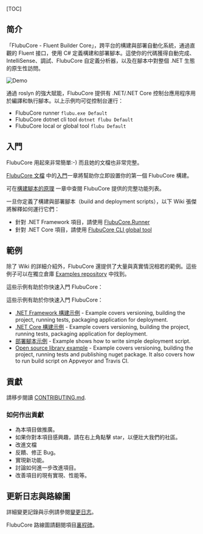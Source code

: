 [TOC]

## 简介

「FlubuCore - Fluent Builder Core」，跨平台的構建與部署自動化系統，通過直觀的 Fluent 接口，使用 C# 定義構建和部署腳本。這使你的代碼獲得自動完成、IntelliSense、調試、FlubuCore 自定義分析器，以及在腳本中對整個 .NET 生態的原生性訪問。

![Demo](/content/projects/flubucore/assets/flubu-core-demo.gif)

通過 roslyn 的強大賦能，FlubuCore 提供有 .NET/.NET Core 控制台應用程序用於編譯和執行腳本。以上示例均可從控制台運行：

- FlubuCore runner `flubu.exe Default`
- FlubuCore dotnet cli tool `dotnet flubu Default`
- FlubuCore local or global tool `flubu Default`

## 入門

FlubuCore 用起來非常簡單:-) 而且她的文檔也非常完整。

[FlubuCore 文檔](https://flubucore.dotnetcore.xyz/) 中的[入門](https://flubucore.dotnetcore.xyz/getting-started/)一章將幫助你立即設置你的第一個 FlubuCore 構建。

可在[構建腳本的原理](https://flubucore.dotnetcore.xyz/buildscript-fundamentals) 一章中查閱 FlubuCore 提供的完整功能列表。

一旦你定義了構建與部署腳本（build and deployment scripts），以下 Wiki 張傑將解釋如何運行它們：

- 針對 .NET Framework 項目，請使用 [FlubuCore.Runner](https://flubucore.dotnetcore.xyz/getting-started#Installation.net)
- 針對 .NET Core 項目，請使用 [FlubuCore CLI global tool](https://flubucore.dotnetcore.xyz/getting-started#Installation-.net-core)

## 範例

除了 Wiki 的詳細介紹外，FlubuCore 還提供了大量與真實情況相若的範例。這些例子可以在獨立倉庫 [Examples repository](https://github.com/dotnetcore/FlubuCore.Examples/) 中找到。

這些示例有助於你快速入門 FlubuCore：

這些示例有助於你快速入門 FlubuCore：

- [.NET Framework 構建示例](https://github.com/dotnetcore/FlubuCore.Examples/blob/master/MVC_NET4.61/BuildScripts/BuildScript.cs) - Example covers versioning, building the project, running tests, packaging application for deployment.
- [.NET Core 構建示例](https://github.com/dotnetcore/FlubuCore.Examples/blob/master/NetCore_csproj/BuildScript/BuildScript.cs) - Example covers versioning, building the project, running tests, packaging application for deployment.
- [部署腳本示例](https://github.com/dotnetcore/FlubuCore.Examples/blob/master/DeployScriptExample/BuildScript/DeployScript.cs) - Example shows how to write simple deployment script.
- [Open source library example](https://github.com/dotnetcore/FlubuCore.Examples/blob/master/NetCoreOpenSource/Build/BuildScript.cs) - Example covers versioning, building the project, running tests and publishing nuget package. It also covers how to run build script on Appveyor and Travis CI.



## 貢獻

請移步閱讀 [CONTRIBUTING.md](https://github.com/dotnetcore/FlubuCore/blob/master/CONTRIBUTING.md).

### 如何作出貢獻

- 為本項目做推廣。
- 如果你對本項目感興趣，請在右上角點擊 star，以便壯大我們的社區。
- 改進文檔
- 反饋、修正 Bug。
- 實現新功能。
- 討論如何進一步改進項目。
- 改善項目的現有實現、性能等。



## 更新日志與路線圖

詳細變更記錄與示例請參閱[變更日志](https://github.com/dotnetcore/FlubuCore/blob/master/CHANGELOG.md)。

FlubuCore 路線圖請翻閱項目[裏程碑](https://github.com/dotnetcore/FlubuCore/milestones)。